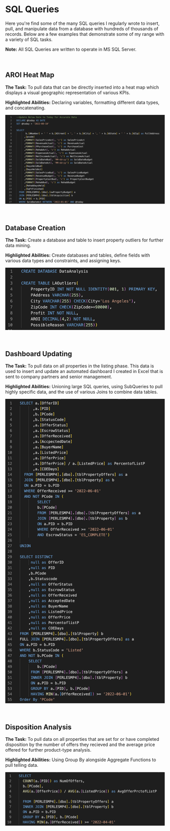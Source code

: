 # SQL Queries

Here you're find some of the many SQL queries I regularly wrote to insert, pull, and manipulate data from a database with hundreds of thousands of records. Below are a few examples that demonstrate some of my range with a variety of SQL tasks.

**Note:** All SQL Queries are written to operate in MS SQL Server.

<br />

## AROI Heat Map
**The Task:** To pull data that can be directly inserted into a heat map which displays a visual geographic representation of various KPIs.

**Highlighted Abilities:** Declaring variables, formatting different data types, and concatenating.

![alt text](https://github.com/asilich123/Resume_Projects/blob/main/SQL/Images/Concatenate%20%2B%20Variables%20%2B%20Format.png?raw=true)

<br />

## Database Creation
**The Task:** Create a database and table to insert property outliers for further data mining.

**Highlighted Abilities:** Create databases and tables, define fields with various data types and constraints, and assigning keys.

![alt text](https://github.com/asilich123/Resume_Projects/blob/main/SQL/Images/Create%20Database%20%2B%20Constraints.png?raw=true)

<br />

## Dashboard Updating
**The Task:** To pull data on all properties in the listing phase. This data is used to insert and update an automated dashboard I created in Excel that is sent to company partners and senior management. 

**Highlighted Abilities:** Unioning large SQL queries, using SubQueries to pull highly specific data, and the use of various Joins to combine data tables. 

![alt text](https://github.com/asilich123/Resume_Projects/blob/main/SQL/Images/SubQueries%20%2B%20Union.png?raw=true)

<br />

## Disposition Analysis
**The Task:** To pull data on all properties that are set for or have completed disposition by the number of offers they recieved and the average price offered for further product-type analysis. 

**Highlighted Abilities:** Using Group By alongside Aggregate Functions to pull telling data.

![alt text](https://github.com/asilich123/Resume_Projects/blob/main/SQL/Images/Group%20By%20%2B%20Aggregate%20Functions.png?raw=true)